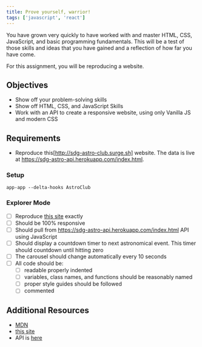 ```yaml
---
title: Prove yourself, warrior!
tags: ['javascript', 'react']
---
```


You have grown very quickly to have worked with and master HTML, CSS,
JavaScript, and basic programming fundamentals. This will be a test of those
skills and ideas that you have gained and a reflection of how far you have come.

For this assignment, you will be reproducing a website.

## Objectives

- Show off your problem-solving skills
- Show off HTML, CSS, and JavaScript Skills
- Work with an API to create a responsive website, using only Vanilla JS and
  modern CSS

## Requirements

- Reproduce this[http://sdg-astro-club.surge.sh] website. The data is live at
  https://sdg-astro-api.herokuapp.com/index.html.

### Setup

```shell
app-app --delta-hooks AstroClub
```

### Explorer Mode

- [ ] Reproduce [this site](http://sdg-astro-club.surge.sh) exactly
- [ ] Should be 100% responsive
- [ ] Should pull from https://sdg-astro-api.herokuapp.com/index.html API using JavaScript
- [ ] Should display a countdown timer to next astronomical event. This timer should countdown until hitting zero
- [ ] The carousel should change automatically every 10 seconds
- [ ] All code should be:
  - [ ] readable properly indented
  - [ ] variables, class names, and functions should be reasonably named
  - [ ] proper style guides should be followed
  - [ ] commented

## Additional Resources

- [MDN](https://developer.mozilla.org/en-US/)
- [this site](http://sdg-astro-club.surge.sh)
- API is [here](https://sdg-astro-api.herokuapp.com/index.html)
